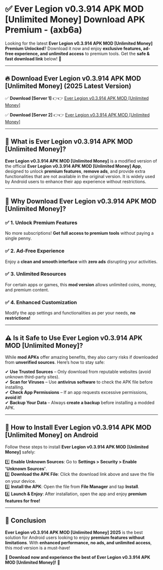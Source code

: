 
# ✅ Ever Legion v0.3.914 APK   MOD [Unlimited Money] Download APK Premium -  (axb6a) 

Looking for the latest **Ever Legion v0.3.914 APK   MOD [Unlimited Money] Premium Unlocked**? Download it now and enjoy **exclusive features, ad-free experience, and unlimited access** to premium tools. Get the **safe & fast download link** below! 🚀

---

## 🔥 Download Ever Legion v0.3.914 APK   MOD [Unlimited Money] (2025 Latest Version)

✅ **Download [Server 1]** 👉👉 [Ever Legion v0.3.914 APK   MOD [Unlimited Money] ](https://apkcomod.com?title=Ever_Legion_v0.3.914_APK___MOD_[Unlimited_Money])  

✅ **Download [Server 2]** 👉👉 [Ever Legion v0.3.914 APK   MOD [Unlimited Money] ](https://apkcomod.com?title=Ever_Legion_v0.3.914_APK___MOD_[Unlimited_Money])  


---

## 📌 What is Ever Legion v0.3.914 APK   MOD [Unlimited Money]?

**Ever Legion v0.3.914 APK   MOD [Unlimited Money]** is a modified version of the official **Ever Legion v0.3.914 APK   MOD [Unlimited Money] App**, designed to unlock **premium features**, **remove ads**, and provide extra functionalities that are not available in the original version. It is widely used by Android users to enhance their app experience without restrictions.

---

## 🌟 Why Download Ever Legion v0.3.914 APK   MOD [Unlimited Money]?

### ✅ 1. Unlock Premium Features
No more subscriptions! **Get full access to premium tools** without paying a single penny.

### ✅ 2. Ad-Free Experience
Enjoy a **clean and smooth interface** with **zero ads** disrupting your activities.

### ✅ 3. Unlimited Resources
For certain apps or games, this **mod version** allows unlimited coins, money, and premium content.

### ✅ 4. Enhanced Customization
Modify the app settings and functionalities as per your needs, **no restrictions!**

---

## ⚠️ Is it Safe to Use Ever Legion v0.3.914 APK   MOD [Unlimited Money]?

While **mod APKs** offer amazing benefits, they also carry risks if downloaded from **unverified sources**. Here’s how to stay safe:

✔ **Use Trusted Sources** – Only download from reputable websites (avoid unknown third-party sites).  
✔ **Scan for Viruses** – Use **antivirus software** to check the APK file before installing.  
✔ **Check App Permissions** – If an app requests excessive permissions, **avoid it!**  
✔ **Backup Your Data** – Always **create a backup** before installing a modded APK.

---

## 📲 How to Install Ever Legion v0.3.914 APK   MOD [Unlimited Money] on Android

Follow these steps to install **Ever Legion v0.3.914 APK   MOD [Unlimited Money]** safely:

1️⃣ **Enable Unknown Sources**: Go to **Settings > Security > Enable 'Unknown Sources'**.  
2️⃣ **Download the APK File**: Click the download link above and save the file on your device.  
3️⃣ **Install the APK**: Open the file from **File Manager** and tap **Install**.  
4️⃣ **Launch & Enjoy**: After installation, open the app and enjoy **premium features for free!**

---

## 🚀 Conclusion

**Ever Legion v0.3.914 APK   MOD [Unlimited Money] 2025** is the best solution for Android users looking to enjoy **premium features without limitations**. With **enhanced performance, no ads, and unlimited access**, this mod version is a must-have!

🔻 **Download now and experience the best of Ever Legion v0.3.914 APK   MOD [Unlimited Money]!** 🔻

